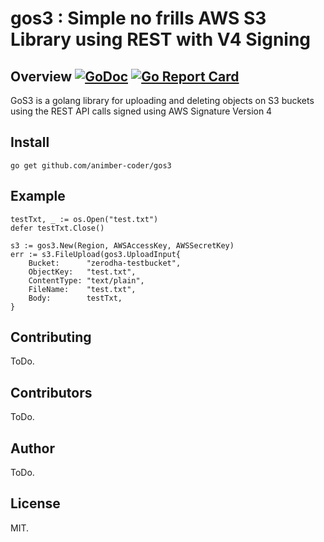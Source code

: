 # gos3 : Simple no frills AWS S3 Library using REST with V4 Signing

## Overview [![GoDoc](https://godoc.org/github.com/animber-coder/gos3?status.svg)](https://godoc.org/github.com/animber-coder/gos3) [![Go Report Card](https://goreportcard.com/badge/github.com/animber-coder/gos3)](https://goreportcard.com/report/github.com/animber-coder/gos3)

GoS3 is a golang library for uploading and deleting objects on S3 buckets using the REST API calls signed using AWS Signature Version 4

## Install

```
go get github.com/animber-coder/gos3
```

## Example

```
testTxt, _ := os.Open("test.txt")
defer testTxt.Close()

s3 := gos3.New(Region, AWSAccessKey, AWSSecretKey)
err := s3.FileUpload(gos3.UploadInput{
	Bucket:      "zerodha-testbucket",
	ObjectKey:   "test.txt",
	ContentType: "text/plain",
	FileName:    "test.txt",
	Body:        testTxt,
}
```

## Contributing

ToDo.

## Contributors

ToDo.

## Author

ToDo.

## License

MIT.

